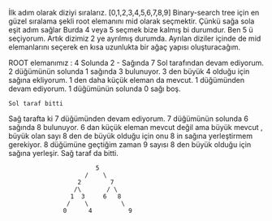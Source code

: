 İlk adım olarak diziyi sıralarız.
[0,1,2,3,4,5,6,7,8,9]
Binary-search tree için en güzel sıralama şekli root elemanını mid olarak seçmektir. Çünkü sağa sola eşit adım sağlar
Burda 4 veya 5 seçmek bize kalmış bi durumdur. Ben 5 ü seçiyorum.
Artık dizimiz 2 ye ayrılmış durumda. Ayrılan diziler içinde de mid elemanlarını seçerek en kısa uzunlukta bir ağaç yapısı oluşturacağım.

ROOT elemanımız : 4
Solunda 2 - Sağında 7
Sol tarafından devam ediyorum.
    2 düğümünün solunda 1 sağında 3 bulunuyor. 3 den büyük 4 olduğu için sağına ekliyorum. 1 den daha küçük eleman da mevcut. 1 düğümünden devam ediyorum.
    1 düğümünün solunda 0 sağı boş.
    
    Sol taraf bitti
Sağ tarafta ki 7 düğümünden devam ediyorum.
    7 düğümünün solunda 6 sağında 8 bulunuyor. 6 dan küçük eleman mevcut değil ama büyük  mevcut , büyük olan sayı 8 den de büyük olduğu için onu  8 in sağına yerleştirmem gerekiyor.
    8 düğümüne geçtiğim zaman 9 sayısı 8 den büyük olduğu için sağına yerleşir.
    Sağ taraf da bitti.


                            5
                         /    \
                       2        7
                      /\       / \ 
                     1  3     6   8
                    /    \         \
                   0      4          9
